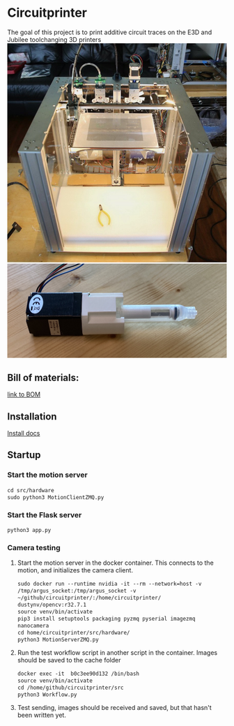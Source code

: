 # Circuitprinter
The goal of this project is to print additive circuit traces on the E3D and Jubilee toolchanging 3D printers
![E3D toolchanger with printed UV material](Documentation/media/E3D_lit_up_printing.jpeg) 
![Latest extruder revision](Documentation/media/IMG_5449.jpeg) 



## Bill of materials: 
<a href="https://docs.google.com/spreadsheets/d/1qsuu0mqhYLWQeWLX05LpEEylz75LFKVL712LdSZb1z4/edit?usp=sharing">link to BOM</a>


## Installation
[Install docs](https://github.com/npretor/circuitprinter/tree/main/src#installation)

## Startup 
### Start the motion server 
```
cd src/hardware
sudo python3 MotionClientZMQ.py
```

### Start the Flask server 
```
python3 app.py 
```



### Camera testing 
1. Start the motion server in the docker container. This connects to the motion, and initializes the camera client. 
    ```
    sudo docker run --runtime nvidia -it --rm --network=host -v /tmp/argus_socket:/tmp/argus_socket -v ~/github/circuitprinter/:/home/circuitprinter/ dustynv/opencv:r32.7.1
    source venv/bin/activate
    pip3 install setuptools packaging pyzmq pyserial imagezmq nanocamera
    cd home/circuitprinter/src/hardware/
    python3 MotionServerZMQ.py 
    ```
2. Run the test workflow script in another script in the container. Images should be saved to the cache folder 
    
    ```
    docker exec -it  b0c3ee90d132 /bin/bash
    source venv/bin/activate 
    cd /home/github/circuitprinter/src
    python3 Workflow.py 
    ```
3. Test sending, images should be received and saved, but that hasn't been written yet. 